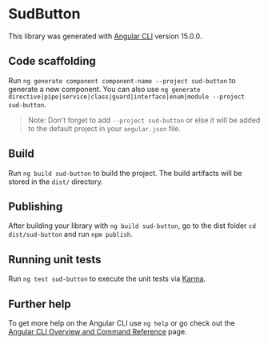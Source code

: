 # SudButton

This library was generated with [Angular CLI](https://github.com/angular/angular-cli) version 15.0.0.

## Code scaffolding

Run `ng generate component component-name --project sud-button` to generate a new component. You can also use `ng generate directive|pipe|service|class|guard|interface|enum|module --project sud-button`.
> Note: Don't forget to add `--project sud-button` or else it will be added to the default project in your `angular.json` file. 

## Build

Run `ng build sud-button` to build the project. The build artifacts will be stored in the `dist/` directory.

## Publishing

After building your library with `ng build sud-button`, go to the dist folder `cd dist/sud-button` and run `npm publish`.

## Running unit tests

Run `ng test sud-button` to execute the unit tests via [Karma](https://karma-runner.github.io).

## Further help

To get more help on the Angular CLI use `ng help` or go check out the [Angular CLI Overview and Command Reference](https://angular.io/cli) page.
